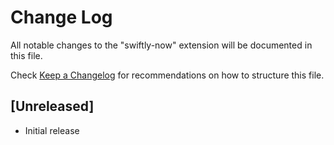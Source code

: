 # Change Log

All notable changes to the "swiftly-now" extension will be documented in this file.

Check [Keep a Changelog](http://keepachangelog.com/) for recommendations on how to structure this file.

## [Unreleased]

- Initial release